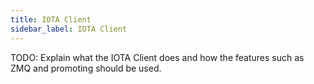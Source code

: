 ```yaml
---
title: IOTA Client
sidebar_label: IOTA Client
---
```


TODO: Explain what the IOTA Client does and how the features such as ZMQ and promoting should be used.